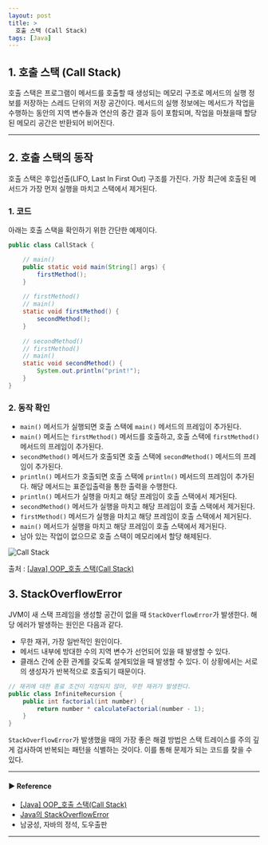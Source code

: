 ```yaml
---
layout: post
title: >
  호출 스택 (Call Stack)
tags: [Java]
---
```


## 1. 호출 스택 (Call Stack)
호출 스택은 프로그램이 메서드를 호출할 때 생성되는 메모리 구조로 메서드의 실행 정보를 저장하는 스레드 단위의 저장 공간이다. 
메서드의 실행 정보에는 메서드가 작업을 수행하는 동안의 지역 변수들과 연산의 중간 결과 등이 포함되며, 작업을 마쳤을때 할당된 메모리 공간은 반환되어 비어진다.

---
## 2. 호출 스택의 동작
호출 스택은 후입선출(LIFO, Last In First Out) 구조를 가진다. 가장 최근에 호출된 메서드가 가장 먼저 실행을 마치고 스택에서 제거된다.

### 1. 코드
아래는 호출 스택을 확인하기 위한 간단한 예제이다.
```java
public class CallStack {

    // main()
    public static void main(String[] args) {
        firstMethod();
    }
    
    // firstMethod()
    // main()
    static void firstMethod() {
        secondMethod();
    }
    
    // secondMethod()
    // firstMethod()
    // main()
    static void secondMethod() { 
        System.out.println("print!");
    }
}
```

### 2. 동작 확인
- `main()` 메서드가 실행되면 호출 스택에 `main()` 메서드의 프레임이 추가된다. 
- `main()` 메서드는 `firstMethod()` 메서드를 호출하고, 호출 스택에 `firstMethod()` 메서드의 프레임이 추가된다. 
- `secondMethod()` 메서드가 호출되면 호출 스택에 `secondMethod()` 메서드의 프레임이 추가된다.
- `println()` 메서드가 호출되면 호출 스택에 `println()` 메서드의 프레임이 추가된다. 해당 메서드는 표준입출력을 통한 출력을 수행한다.
- `println()` 메서드가 실행을 마치고 해당 프레임이 호출 스택에서 제거된다.
- `secondMethod()` 메서드가 실행을 마치고 해당 프레임이 호출 스택에서 제거된다.
- `firstMethod()` 메서드가 실행을 마치고 해당 프레임이 호출 스택에서 제거된다.
- `main()` 메서드가 실행을 마치고 해당 프레임이 호출 스택에서 제거된다.
- 남아 있는 작업이 없으므로 호출 스택이 메모리에서 할당 해제된다.

![Call Stack](https://drive.google.com/uc?export=view&id=1csiR7fODAzKQt6SEAUEfKqEAjRuHw9bW )

출처 : [[Java] OOP_호출 스택(Call Stack)](https://velog.io/@jeong11/Java-OOP-callstack)

## 3. StackOverflowError
JVM이 새 스택 프레임을 생성할 공간이 없을 때 `StackOverflowError`가 발생한다. 해당 에러가 발생하는 원인은 다음과 같다.

- 무한 재귀, 가장 일반적인 원인이다.
- 메서드 내부에 방대한 수의 지역 변수가 선언되어 있을 때 발생할 수 있다.
- 클래스 간에 순환 관계를 갖도록 설계되었을 때 발생할 수 있다. 이 상황에서는 서로의 생성자가 반복적으로 호출되기 때문이다.

```java
// 재귀에 대한 종료 조건이 지정되지 않아, 무한 재귀가 발생한다.
public class InfiniteRecursion {
    public int factorial(int number) {
        return number * calculateFactorial(number - 1);
    }
}
```

`StackOverflowError`가 발생했을 때의 가장 좋은 해결 방법은 스택 트레이스를 주의 깊게 검사하여 반복되는 패턴을 식별하는 것이다. 이를 통해 문제가 되는 코드를 찾을 수 있다.

---
#### ▶ Reference
- [[Java] OOP_호출 스택(Call Stack)](https://velog.io/@jeong11/Java-OOP-callstack)
- [Java의 StackOverflowError](https://recordsoflife.tistory.com/1220)
- 남궁성, 자바의 정석, 도우출판

---